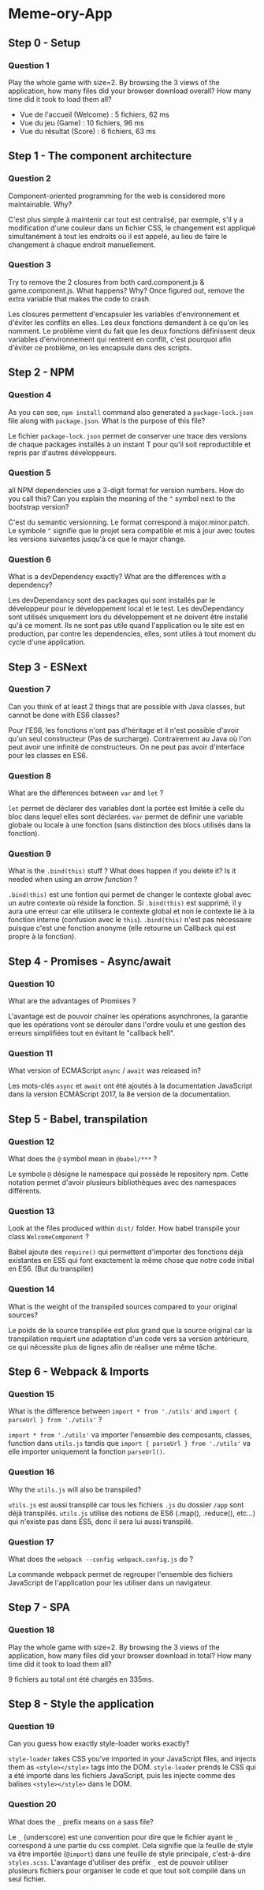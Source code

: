 # Meme-ory-App


## Step 0 - Setup

### Question 1
Play the whole game with size=2. By browsing the 3 views of the application, how many files did your browser download overall? How many time did it took to load them all?

* Vue de l'accueil (Welcome) : 5 fichiers, 62 ms
* Vue du jeu (Game) : 10 fichiers, 96 ms
* Vue du résultat (Score) : 6 fichiers, 63 ms


## Step 1 - The component architecture

### Question 2
Component-oriented programming for the web is considered more maintainable. Why?

C'est plus simple à maintenir car tout est centralisé, par exemple, s'il y a modification d'une couleur dans un fichier CSS, le changement est appliqué simultanément à tout les endroits où il est appelé, au lieu de faire le changement à chaque endroit manuellement.

### Question 3
Try to remove the 2 closures from both card.component.js & game.component.js. What happens? Why?
Once figured out, remove the extra variable that makes the code to crash.

Les closures permettent d'encapsuler les variables d'environnement et d'éviter les conflits en elles.
Les deux fonctions demandent à ce qu'on les nomment. Le problème vient du fait que les deux fonctions définissent deux variables d'environnement qui rentrent en conflit, c'est pourquoi afin d'éviter ce problème, on les encapsule dans des scripts.


## Step 2 - NPM

### Question 4
As you can see, `npm install` command also generated a `package-lock.json` file along with `package.json`. What is the purpose of this file?

Le fichier `package-lock.json` permet de conserver une trace des versions de chaque packages installés à un instant T pour qu'il soit reproductible et repris par d'autres développeurs.

### Question 5
all NPM dependencies use a 3-digit format for version numbers. How do you call this? Can you explain the meaning of the `^` symbol next to the bootstrap version?

C'est du semantic versionning. Le format correspond à major.minor.patch. Le symbole `^` signifie que le projet sera compatible et mis à jour avec toutes les versions suivantes jusqu'à ce que le major change.

### Question 6
What is a devDependency exactly? What are the differences with a dependency?

Les devDependancy sont des packages qui sont installés par le développeur pour le développement local et le test.
Les devDependancy sont utilisés uniquement lors du développement et ne doivent être installé qu'à ce moment. Ils ne sont pas utile quand l'application ou le site est en production, par contre les dependencies, elles, sont utiles à tout moment du cycle d'une application.


## Step 3 - ESNext

### Question 7
Can you think of at least 2 things that are possible with Java classes, but cannot be done with ES6 classes?

Pour l'ES6, les fonctions n'ont pas d'héritage et il n'est possible d'avoir qu'un seul constructeur (Pas de surcharge). Contrairement au Java où l'on peut avoir une infinité de constructeurs.
On ne peut pas avoir d'interface pour les classes en ES6.

### Question 8
What are the differences between `var` and `let` ?

`let` permet de déclarer des variables dont la portée est limitée à celle du bloc dans lequel elles sont déclarées. `var` permet de définir une variable globale ou locale à une fonction (sans distinction des blocs utilisés dans la fonction).

### Question 9
What is the `.bind(this)` stuff ? What does happen if you delete it? Is it needed when using an *arrow function* ?

`.bind(this)` est une fontion qui permet de changer le contexte global avec un autre contexte où réside la fonction. Si `.bind(this)` est supprimé, il y aura une erreur car elle utilisera le contexte global et non le contexte lié à la fonction interne (confusion avec le `this`).
`.bind(this)` n'est pas nécessaire puisque c'est une fonction anonyme (elle retourne un Callback qui est propre à la fonction).


## Step 4 - Promises - Async/await

### Question 10
What are the advantages of Promises ?

L'avantage est de pouvoir chaîner les opérations asynchrones, la garantie que les opérations vont se dérouler dans l'ordre voulu et une gestion des erreurs simplifiées tout en évitant le "callback hell".

### Question 11
What version of ECMAScript `async` / `await` was released in?

Les mots-clés `async` et `await` ont été ajoutés à la documentation JavaScript dans la version ECMAScript 2017, la 8e version de la documentation.


## Step 5 - Babel, transpilation

### Question 12
What does the `@` symbol mean in `@babel/***` ?

Le symbole `@` désigne le namespace qui possède le repository npm. Cette notation permet d'avoir plusieurs bibliothèques avec des namespaces différents.

### Question 13
Look at the files produced within `dist/` folder. How babel transpile your class `WelcomeComponent` ?

Babel ajoute des `require()` qui permettent d'importer des fonctions déjà existantes en ES5 qui font exactement la même chose que notre code initial en ES6. (But du transpiler)

### Question 14
What is the weight of the transpiled sources compared to your original sources?

Le poids de la source transpilée est plus grand que la source original car la transpilation requiert une adaptation d'un code vers sa version antérieure, ce qui nécessite plus de lignes afin de réaliser une même tâche.


## Step 6 - Webpack & Imports

### Question 15
What is the difference between `import * from './utils'` and `import { parseUrl } from './utils'` ?

`import * from './utils'` va importer l'ensemble des composants, classes, function dans `utils.js` tandis que `import { parseUrl } from './utils'` va elle importer uniquement la fonction `parseUrl()`.

### Question 16
Why the `utils.js` will also be transpiled?

`utils.js` est aussi transpilé car tous les fichiers `.js` du dossier `/app` sont déjà transpilés.
`utils.js` utilise des notions de ES6 (.map(), .reduce(), etc...) qui n'existe pas dans ES5, donc il sera lui aussi transpilé. 

### Question 17
What does the `webpack --config webpack.config.js` do ?

La commande webpack permet de regrouper l'ensemble des fichiers JavaScript de l'application pour les utiliser dans un navigateur.

## Step 7 - SPA

### Question 18
Play the whole game with size=2. By browsing the 3 views of the application, how many files did your browser download in total? How many time did it took to load them all?

9 fichiers au total ont été chargés en 335ms.

## Step 8 - Style the application

### Question 19
Can you guess how exactly style-loader works exactly?

`style-loader` takes CSS you've imported in your JavaScript files, and injects them as `<style></style>` tags into the DOM.
`style-loader` prends le CSS qui a été importé dans les fichiers JavaScript, puis les injecte comme des balises `<style></style>` dans le DOM.

### Question 20
What does the `_` prefix means on a sass file?

Le `_` (underscore) est une convention pour dire que le fichier ayant le `_` correspond à une partie du css complet. Cela signifie que la feuille de style va être importée (`@import`) dans une feuille de style principale, c'est-à-dire `styles.scss`. L'avantage d'utiliser des préfix `_` est de pouvoir utiliser plusieurs fichiers pour organiser le code et que tout soit compilé dans un seul fichier.
